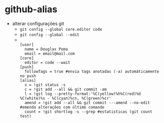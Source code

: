 # github-alias
- alterar configurações git
  - <code>git config --global core.editor code </code>
  - <code>git config --global --edit</code>
  - <code>
    [user] 
      name = Douglas Poma
      email = email@mail.com
    [core]
      editor = code --wait
    [push]
      followTags = true #envia tags anotadas (-a) automáticamente no push
    [alias]
      s = !git status -s
      c = !git add --all && git commit -am
      l = !git log --pretty-format:'%C(yellow)%h%C(red)%d %C(white)%s - %C(cyan)%cn, %C(green)%cr'
      amend = !git add --all && git commit ---amend --no-edit #emenda alterações com último comando
      count = !git shortlog -s --grep #estatisticas (git count test)
    </code>
